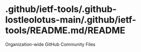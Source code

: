 # .github/ietf-tools/.github-lostleolotus-main/.github/ietf-tools/README.md/README
Organization-wide GitHub Community Files
